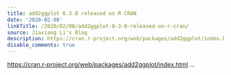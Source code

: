 ```yaml
---
title: add2ggplot 0.3.0 released on R CRAN
date: '2020-02-08'
linkTitle: /2020/02/08/add2ggplot-0-3-0-released-on-r-cran/
source: Jiaxiang Li's Blog
description: https://cran.r-project.org/web/packages/add2ggplot/index.html ...
disable_comments: true
---
```

https://cran.r-project.org/web/packages/add2ggplot/index.html ...
